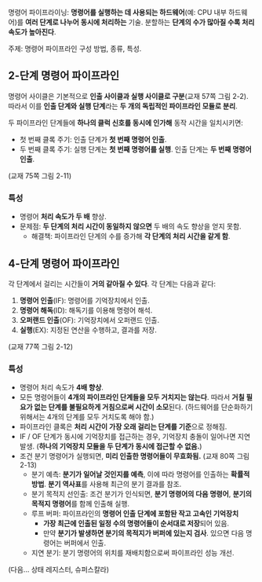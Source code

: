 명령어 파이프라이닝: **명령어를 실행하는 데 사용되는 하드웨어**(예: CPU 내부 하드웨어)를 **여러 단계로 나누어 동시에 처리하는** 기술. 분할하는 **단계의 수가 많아질 수록 처리 속도가 높아진다**.

주제: 명령어 파이프라인 구성 방법, 종류, 특성.

## 2-단계 명령어 파이프라인

명령어 사이클은 기본적으로 **인출 사이클과 실행 사이클로 구분**(교재 57쪽 그림 2-2). 따라서 이를 **인출 단계와 실행 단계**라는 **두 개의 독립적인 파이프라인 모듈로 분리**.

두 파이프라인 단계들에 **하나의 클럭 신호를 동시에 인가해** 동작 시간을 일치시키면:

- 첫 번째 클록 주기: 인출 단계가 **첫 번째 명령어 인출**.
- 두 번째 클록 주기: 실행 단계는 **첫 번째 명령어를 실행**. 인출 단계는 **두 번째 명령어 인출**.

(교재 75쪽 그림 2-11)

### 특성

- 명령어 **처리 속도가 두 배** 향상.
- 문제점: **두 단계의 처리 시간이 동일하지 않으면** 두 배의 속도 향상을 얻지 못함.
  - 해결책: 파이프라인 단계의 수를 증가해 **각 단계의 처리 시간을 같게 함**.

## 4-단계 명령어 파이프라인

각 단계에서 걸리는 시간들이 **거의 같아질 수 있다**. 각 단계는 다음과 같다:

1. **명령어 인출**(IF): 명령어를 기억장치에서 인출.
2. **명령어 해독**(ID): 해독기를 이용해 명령어 해석.
3. **오퍼랜드 인출**(OF): 기억장치에서 오퍼랜드 인출.
4. **실행**(EX): 지정된 연산을 수행하고, 결과를 저장.

(교재 77쪽 그림 2-12)

### 특성

- 명령어 처리 속도가 **4배 향상**.
- 모든 명령어들이 **4개의 파이프라인 단계들을 모두 거치지는 않는다**. 따라서 **거칠 필요가 없는 단계를 불필요하게 거침으로써 시간이 소모**된다. (하드웨어를 단순화하기 위해서는 4개의 단계를 모두 거치도록 해야 함.)
- 파이프라인 클록은 **처리 시간이 가장 오래 걸리는 단계를 기준**으로 정해짐.
- IF / OF 단계가 동시에 기억장치를 접근하는 경우, 기억장치 충돌이 일어나면 지연 발생. (**하나의 기억장치 모듈을 두 단계가 동시에 접근할 수 없음.**)
- 조건 분기 명령어가 실행되면, **미리 인출한 명령어들이 무효화됨.** (교재 80쪽 그림 2-13)
  - 분기 예측: **분기가 일어날 것인지를 예측**, 이에 따라 명령어를 인출하는 **확률적 방법**. **분기 역사표**를 사용해 최근의 분기 결과를 참조.
  - 분기 목적지 선인출: 조건 분기가 인식되면, **분기 명령어의 다음 명령어**, **분기의 목적지 명령어**를 함께 인출해 실행.
  - 루프 버퍼: 파이프라인의 **명령어 인출 단계에 포함돤 작고 고속인 기억장치**
    - **가장 최근에 인출된 일정 수의 명령어들이 순서대로 저장**되어 있음.
    - 만약 **분기가 발생하면 분기의 목적지가 버퍼에 있는지 검사**. 있으면 다음 명령어는 버퍼에서 인출.
  - 지연 분기: 분기 명령어의 위치를 재배치함으로써 파이프라인 성능 개선.

(다음... 상태 레지스터, 슈퍼스칼라)